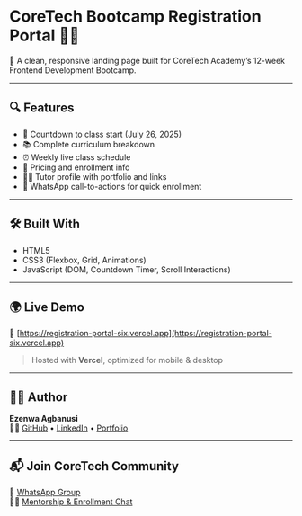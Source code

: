 # CoreTech Bootcamp Registration Portal 🧑‍💻

🚀 A clean, responsive landing page built for CoreTech Academy’s 12-week Frontend Development Bootcamp.

---

## 🔍 Features

- 📆 Countdown to class start (July 26, 2025)
- 📚 Complete curriculum breakdown
- ⏰ Weekly live class schedule
- 💸 Pricing and enrollment info
- 👨‍🏫 Tutor profile with portfolio and links
- 📲 WhatsApp call-to-actions for quick enrollment

---

## 🛠 Built With

- HTML5  
- CSS3 (Flexbox, Grid, Animations)  
- JavaScript (DOM, Countdown Timer, Scroll Interactions)

---

## 🌍 Live Demo

🔗 [https://registration-portal-six.vercel.app](https://registration-portal-six.vercel.app)

> Hosted with **Vercel**, optimized for mobile & desktop

---

## 🙋‍♂️ Author

**Ezenwa Agbanusi**  
👨‍💻 [GitHub](https://github.com/JarelEze1) • [LinkedIn](https://linkedin.com/in/ezejarel) • [Portfolio](https://myfolio-2jnc.vercel.app)

---

## 📬 Join CoreTech Community

💬 [WhatsApp Group](https://chat.whatsapp.com/Lk9apAGfS9SLLJCzh9uLME)  
🧑‍🏫 [Mentorship & Enrollment Chat](https://wa.me/message/GJUOL2HKDJ7VD1)
